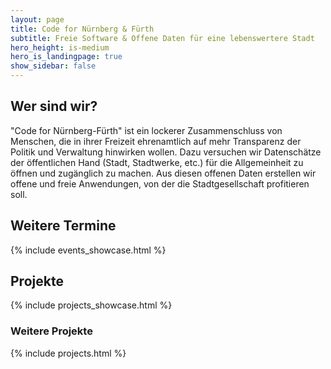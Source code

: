 ```yaml
---
layout: page
title: Code for Nürnberg & Fürth
subtitle: Freie Software & Offene Daten für eine lebenswertere Stadt
hero_height: is-medium
hero_is_landingpage: true
show_sidebar: false
---
```



## Wer sind wir?

"Code for Nürnberg-Fürth" ist ein lockerer Zusammenschluss von Menschen, die in ihrer Freizeit ehrenamtlich auf mehr Transparenz der Politik und Verwaltung hinwirken wollen. Dazu versuchen wir Datenschätze der öffentlichen Hand (Stadt, Stadtwerke, etc.) für die Allgemeinheit zu öffnen und zugänglich zu machen. Aus diesen offenen Daten erstellen wir offene und freie Anwendungen, von der die Stadtgesellschaft profitieren soll.

## Weitere Termine

{% include events_showcase.html %}

## Projekte

{% include projects_showcase.html %}

### Weitere Projekte

{% include projects.html %}
